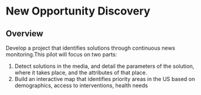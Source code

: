 # New Opportunity Discovery

## Overview
Develop a project that identifies solutions through continuous news monitoring.This pilot will focus on two parts:
1. Detect solutions in the media, and detail the parameters of the solution, where it takes place, and the attributes of that place.
2. Build an interactive map that identifies priority areas in the US based on demographics, access to interventions, health needs